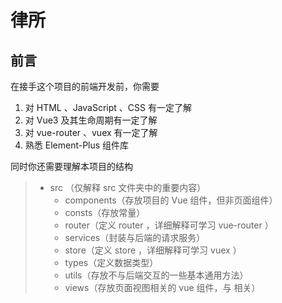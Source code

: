 # 律所

## 前言

在接手这个项目的前端开发前，你需要

1. 对 HTML 、JavaScript 、CSS 有一定了解
2. 对 Vue3 及其生命周期有一定了解
3. 对 vue-router 、vuex 有一定了解
4. 熟悉 Element-Plus 组件库

同时你还需要理解本项目的结构

> - src （仅解释 src 文件夹中的重要内容）
>   - components（存放项目的 Vue 组件，但非页面组件）
>   - consts（存放常量）
>   - router（定义 router ，详细解释可学习 vue-router ）
>   - services（封装与后端的请求服务）
>   - store（定义 store ，详细解释可学习 vuex ）
>   - types（定义数据类型）
>   - utils（存放不与后端交互的一些基本通用方法）
>   - views（存放页面视图相关的 vue 组件，与 <router-view/>相关）

